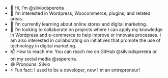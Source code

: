 - 👋 Hi, I’m @silviodspereira
- 👀 I’m interested in Wordpress, Woocommerce, plugins, and related areas.
- 🌱 I’m currently learning about online stores and digital marketing.
- 💞️ I’m looking to collaborate on projects where I can apply my knowledge in Wordpress and e-commerce to help improve or innovate processes. I am also interested in collaborating on initiatives that promote the use of technology in digital marketing.
- 📫 How to reach me: You can reach me on GitHub @silviodspereira or on my social media @sspereira.
- 😄 Pronouns: Silvio
- ⚡ Fun fact: I used to be a developer, now I'm an entrepreneur!
